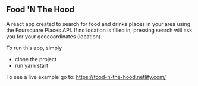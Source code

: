 ## Food 'N The Hood

A react app created to search for food and drinks places in your area using the Foursquare Places API. If no location is filled in, pressing search will ask you for your geocoordinates (location).

To run this app, simply 

- clone the project
- run yarn start

To see a live example go to: https://food-n-the-hood.netlify.com/

